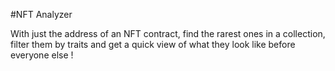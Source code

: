 #NFT Analyzer

With just the address of an NFT contract, find the rarest ones in a collection, filter them by traits and get a quick view of what they look like before everyone else !
